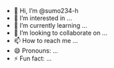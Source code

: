 - 👋 Hi, I’m @sumo234-h
- 👀 I’m interested in ...
- 🌱 I’m currently learning ...
- 💞️ I’m looking to collaborate on ...
- 📫 How to reach me ...
- 😄 Pronouns: ...
- ⚡ Fun fact: ...

<!---
sumo234-h/sumo234-h is a ✨ unique ✨ repository because its `README.md` (this file) appears on your GitHub profile.
You can click the Preview link to take a look at your changes.
--->
